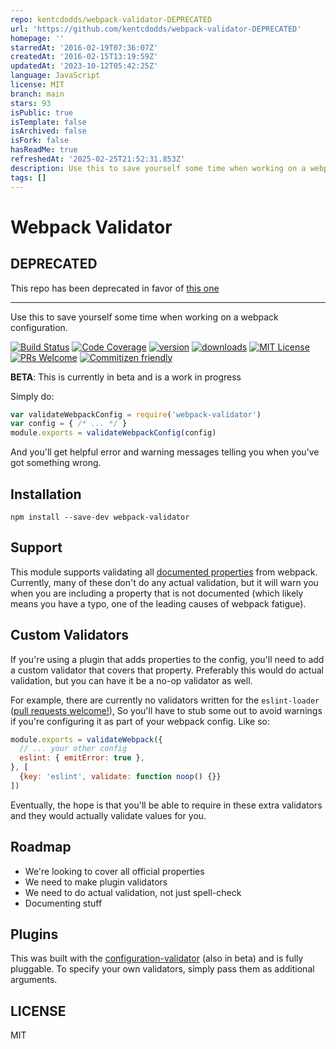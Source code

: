 ```yaml
---
repo: kentcdodds/webpack-validator-DEPRECATED
url: 'https://github.com/kentcdodds/webpack-validator-DEPRECATED'
homepage: ''
starredAt: '2016-02-19T07:36:07Z'
createdAt: '2016-02-15T13:19:59Z'
updatedAt: '2023-10-12T05:42:25Z'
language: JavaScript
license: MIT
branch: main
stars: 93
isPublic: true
isTemplate: false
isArchived: false
isFork: false
hasReadMe: true
refreshedAt: '2025-02-25T21:52:31.853Z'
description: Use this to save yourself some time when working on a webpack configuration.
tags: []
---
```


# Webpack Validator

## DEPRECATED

This repo has been deprecated in favor of [this one](https://github.com/jonathanewerner/webpack-validator)

---

Use this to save yourself some time when working on a webpack configuration.

[![Build Status](https://img.shields.io/travis/kentcdodds/webpack-validator.svg?style=flat-square)](https://travis-ci.org/kentcdodds/webpack-validator)
[![Code Coverage](https://img.shields.io/codecov/c/github/kentcdodds/webpack-validator.svg?style=flat-square)](https://codecov.io/github/kentcdodds/webpack-validator)
[![version](https://img.shields.io/npm/v/webpack-validator.svg?style=flat-square)](http://npm.im/webpack-validator)
[![downloads](https://img.shields.io/npm/dm/webpack-validator.svg?style=flat-square)](http://npm-stat.com/charts.html?package=webpack-validator&from=2015-08-01)
[![MIT License](https://img.shields.io/npm/l/webpack-validator.svg?style=flat-square)](http://opensource.org/licenses/MIT)
[![PRs Welcome](https://img.shields.io/badge/PRs-welcome-brightgreen.svg?style=flat-square)](http://makeapullrequest.com)
[![Commitizen friendly](https://img.shields.io/badge/commitizen-friendly-brightgreen.svg?style=flat-square)](http://commitizen.github.io/cz-cli/)

**BETA**: This is currently in beta and is a work in progress

Simply do:

```javascript
var validateWebpackConfig = require('webpack-validator')
var config = { /* ... */ }
module.exports = validateWebpackConfig(config)
```

And you'll get helpful error and warning messages telling you when you've got something wrong.

## Installation

```
npm install --save-dev webpack-validator
```

## Support

This module supports validating all [documented properties](http://webpack.github.io/docs/configuration.html) from webpack.
Currently, many of these don't do any actual validation, but it will warn you when you are including a property that is not
documented (which likely means you have a typo, one of the leading causes of webpack fatigue).

## Custom Validators

If you're using a plugin that adds properties to the config, you'll need to add a custom validator that covers that property.
Preferably this would do actual validation, but you can have it be a no-op validator as well.

For example, there are currently no validators written for the `eslint-loader` ([pull requests welcome!](http://makeapullrequest.com)),
So you'll have to stub some out to avoid warnings if you're configuring it as part of your webpack config. Like so:

```javascript
module.exports = validateWebpack({
  // ... your other config
  eslint: { emitError: true },
}, [
  {key: 'eslint', validate: function noop() {}}
])
```

Eventually, the hope is that you'll be able to require in these extra validators and they would actually validate values for you.

## Roadmap

- We're looking to cover all official properties
- We need to make plugin validators
- We need to do actual validation, not just spell-check
- Documenting stuff

## Plugins

This was built with the [configuration-validator](https://github.com/kentcdodds/configuration-validator)
(also in beta) and is fully pluggable. To specify your own validators, simply pass them as additional
arguments.

## LICENSE

MIT

